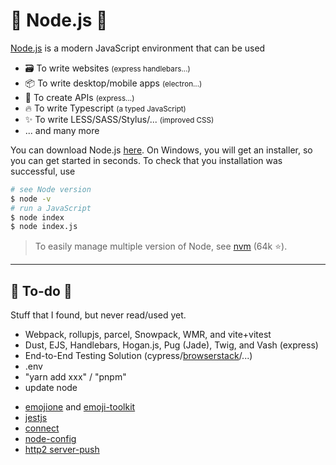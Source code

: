 # 🚀 Node.js 🚀

<div class="row row-cols-md-2 mt-4"><div>

[Node.js](https://nodejs.org/) is a modern JavaScript environment that can be used

* 🗃️ To write websites <small>(express handlebars...)</small>
* 📦 To write desktop/mobile apps <small>(electron...)</small>
* 🍹 To create APIs <small>(express...)</small>
* 🔥️ To write Typescript <small>(a typed JavaScript)</small>
* ✨ To write LESS/SASS/Stylus/... <small>(improved CSS)</small>
* ... and many more
</div><div>

You can download Node.js [here](https://nodejs.org/en/download/). On Windows, you will get an installer, so you can get started in seconds. To check that you installation was successful, use

```bash
# see Node version
$ node -v
# run a JavaScript
$ node index
$ node index.js
```

> To easily manage multiple version of Node, see [nvm](https://github.com/nvm-sh/nvm) (64k ⭐).
</div></div>

<hr class="sep-both">

## 👻 To-do 👻

Stuff that I found, but never read/used yet.

<div class="row row-cols-md-2"><div>

* Webpack, rollupjs, parcel, Snowpack, WMR, and vite+vitest
* Dust, EJS, Handlebars, Hogan.js, Pug (Jade), Twig, and Vash (express)
* End-to-End Testing Solution (cypress/[browserstack](https://www.browserstack.com/)/...)
* .env
* "yarn add xxx" / "pnpm"
* update node

</div><div>

* [emojione](https://github.com/joypixels/emojione) and [emoji-toolkit](https://github.com/joypixels/emoji-toolkit)
* [jestjs](https://jestjs.io/docs/getting-started)
* [connect](https://www.npmjs.com/package/connect)
* [node-config](https://github.com/node-config/node-config)
* [http2 server-push](https://blog.risingstack.com/node-js-http-2-push/)
</div></div>